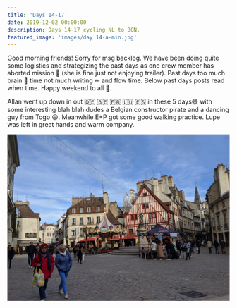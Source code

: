 ```yaml
---
title: 'Days 14-17'
date: 2019-12-02 00:00:00
description: Days 14-17 cycling NL to BCN.
featured_image: 'images/day 14-a-min.jpg'
---
```



Good morning friends! Sorry for msg backlog. We have been doing quite some logistics and strategizing the past days as one crew member has aborted mission 🐶 (she is fine just not enjoying trailer). Past days too much brain 🧠 time not much writing ✏ and flow time. Below past days posts read when time. Happy weekend to all 💛.

Allan went up down in out 🇩🇪 🇧🇪 🇫🇷 🇱🇺 🇪🇸 in these 5 days😅 with some interesting blah blah dudes a Belgian constructor pirate and a dancing guy from Togo 😄. Meanwhile E+P got some good walking practice. Lupe was left in great hands and warm company.


<div class="gallery" data-columns="3">
	<img src="/images/day 14-a-min.jpg">
</div>
